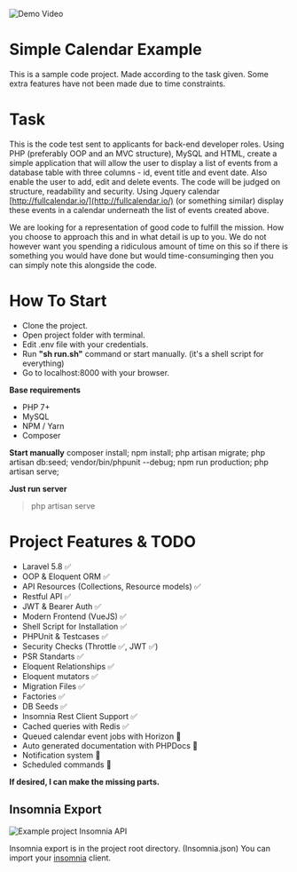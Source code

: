 ![Demo Video](https://media.giphy.com/media/1eAv85RJxLsaIWNgHd/giphy.gif)

# Simple Calendar Example
This is a sample code project. Made according to the task given. Some extra features have not been made due to time constraints.

# Task

This is the code test sent to applicants for back-end developer roles. Using PHP (preferably OOP and an MVC structure), MySQL and HTML, create a simple application that will allow the user to display a list of events from a database table with three columns - id, event title and event date. Also enable the user to add, edit and delete events. The code will be judged on structure, readability and security. Using Jquery calendar [http://fullcalendar.io/](http://fullcalendar.io/) (or something similar) display these events in a calendar underneath the list of events created above.

We are looking for a representation of good code to fulfill the mission. How you choose to approach this and in what detail is up to you. We do not however want you spending a ridiculous amount of time on this so if there is something you would have done but would time-consuminging then you can simply note this alongside the code.

# How To Start

- Clone the project.
- Open project folder with terminal.
- Edit .env file with your credentials.
- Run **"sh run.sh"** command or start manually. (it's a shell script for everything)
- Go to localhost:8000 with your browser.

**Base requirements**
- PHP 7+
- MySQL
- NPM / Yarn
- Composer


**Start manually**
composer install;
npm install;
php artisan migrate;
php artisan db:seed;
vendor/bin/phpunit --debug;
npm run production;
php artisan serve;

**Just run server**
> php artisan serve

# Project Features & TODO

- Laravel 5.8 ✅
- OOP & Eloquent ORM ✅
- API Resources (Collections, Resource models) ✅
- Restful API ✅
- JWT & Bearer Auth ✅
- Modern Frontend (VueJS) ✅
- Shell Script for Installation ✅
- PHPUnit & Testcases ✅
- Security Checks (Throttle ✅, JWT ✅)
- PSR Standarts ✅
- Eloquent Relationships ✅
- Eloquent mutators ✅
- Migration Files ✅
- Factories ✅
- DB Seeds ✅
- Insomnia Rest Client Support  ✅
- Cached queries with Redis ✅
- Queued calendar event jobs with Horizon 🚫
- Auto generated documentation with PHPDocs 🚫
- Notification system 🚫
- Scheduled commands 🚫

**If desired, I can make the missing parts.** 

## Insomnia Export

![Example project Insomnia API](https://user-images.githubusercontent.com/5060068/54467053-cefd9280-4793-11e9-988b-0d1ca961f7dc.png)

Insomnia export is in the project root directory. (Insomnia.json) You can import your [insomnia](https://insomnia.rest/) client.

